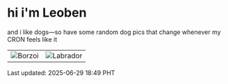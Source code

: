 # hi i'm Leoben

and i like dogs—so have some random dog pics that change whenever my CRON feels like it

|  |  |
|--------|----------|
| ![Borzoi](https://random-dog-vercel.vercel.app/api/random-borzoi?v=1751194184) | ![Labrador](https://random-dog-vercel.vercel.app/api/random-labrador?v=1751194184) |

Last updated: 2025-06-29 18:49 PHT
